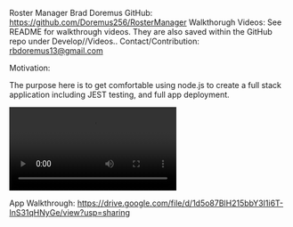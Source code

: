 Roster Manager
Brad Doremus
GitHub: https://github.com/Doremus256/RosterManager
Walkthorugh Videos: See README for walkthrough videos. They are also saved within the GitHub repo under Develop//Videos..
Contact/Contribution: rbdoremus13@gmail.com

Motivation:

The purpose here is to get comfortable using node.js to create a full stack application including JEST testing, and full app deployment. 


![Test Video](Develop/Videos/JestTestVid.webm)

App Walkthrough:
https://drive.google.com/file/d/1d5o87BlH215bbY3I1i6T-lnS31qHNyGe/view?usp=sharing





